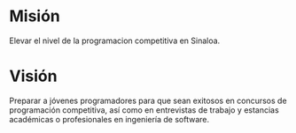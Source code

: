 # Misión

Elevar el nivel de la programacion competitiva en Sinaloa.

# Visión

Preparar a jóvenes programadores para que sean exitosos en concursos
de programación competitiva, así como en entrevistas de trabajo
y estancias académicas o profesionales en ingeniería de software.
